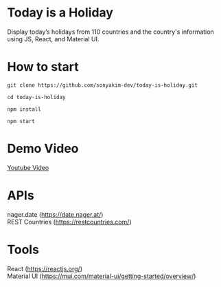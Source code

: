 # Today is a Holiday
Display today’s holidays from 110 countries and the country's information using JS, React, and Material UI.

# How to start
```
git clone https://github.com/sonyakim-dev/today-is-holiday.git
```
```
cd today-is-holiday
```
```
npm install
```
```
npm start
```

# Demo Video
[Youtube Video](https://youtu.be/anBBAL0EMdE)

# APIs
nager.date (https://date.nager.at/)<br/>
REST Countries (https://restcountries.com/)

# Tools
React (https://reactjs.org/)<br/>
Material UI (https://mui.com/material-ui/getting-started/overview/)
